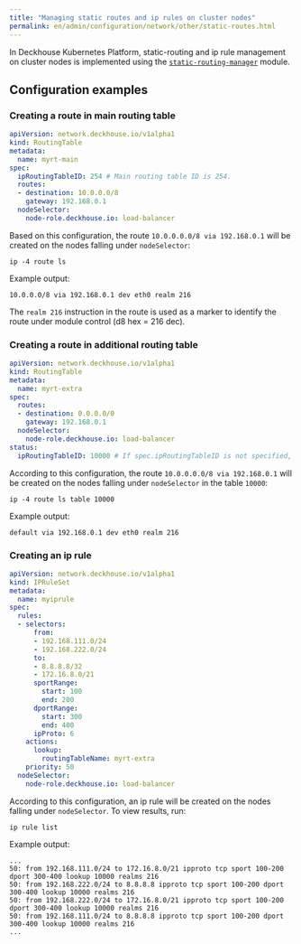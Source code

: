 ```yaml
---
title: "Managing static routes and ip rules on cluster nodes"
permalink: en/admin/configuration/network/other/static-routes.html
---
```


In Deckhouse Kubernetes Platform, static-routing and ip rule management on cluster nodes is implemented using the [`static-routing-manager`](/modules/static-routing-manager/) module.

## Configuration examples

### Creating a route in main routing table

```yaml
apiVersion: network.deckhouse.io/v1alpha1
kind: RoutingTable
metadata:
  name: myrt-main
spec:
  ipRoutingTableID: 254 # Main routing table ID is 254.
  routes:
  - destination: 10.0.0.0/8
    gateway: 192.168.0.1
  nodeSelector:
    node-role.deckhouse.io: load-balancer
```

Based on this configuration, the route `10.0.0.0.0/8 via 192.168.0.1` will be created on the nodes falling under `nodeSelector`:

```shell
ip -4 route ls
```

Example output:

```console
10.0.0.0/8 via 192.168.0.1 dev eth0 realm 216
```

The `realm 216` instruction in the route is used as a marker to identify the route under module control (d8 hex = 216 dec).

### Creating a route in additional routing table

```yaml
apiVersion: network.deckhouse.io/v1alpha1
kind: RoutingTable
metadata:
  name: myrt-extra
spec:
  routes:
  - destination: 0.0.0.0/0
    gateway: 192.168.0.1
  nodeSelector:
    node-role.deckhouse.io: load-balancer
status:
  ipRoutingTableID: 10000 # If spec.ipRoutingTableID is not specified, it will be generated automatically and placed in status.
```

According to this configuration, the route `10.0.0.0.0/8 via 192.168.0.1` will be created on the nodes falling under `nodeSelector` in the table `10000`:

```shell
ip -4 route ls table 10000
```

Example output:

```console
default via 192.168.0.1 dev eth0 realm 216
```

### Creating an ip rule

```yaml
apiVersion: network.deckhouse.io/v1alpha1
kind: IPRuleSet
metadata:
  name: myiprule
spec:
  rules:
  - selectors:
      from:
      - 192.168.111.0/24
      - 192.168.222.0/24
      to:
      - 8.8.8.8/32
      - 172.16.8.0/21
      sportRange:
        start: 100
        end: 200
      dportRange:
        start: 300
        end: 400
      ipProto: 6
    actions:
      lookup:
        routingTableName: myrt-extra
    priority: 50
  nodeSelector:
    node-role.deckhouse.io: load-balancer
```

According to this configuration, an ip rule will be created on the nodes falling under `nodeSelector`. To view results, run:

```shell
ip rule list
```

Example output:

```console
...
50: from 192.168.111.0/24 to 172.16.8.0/21 ipproto tcp sport 100-200 dport 300-400 lookup 10000 realms 216
50: from 192.168.222.0/24 to 8.8.8.8 ipproto tcp sport 100-200 dport 300-400 lookup 10000 realms 216
50: from 192.168.222.0/24 to 172.16.8.0/21 ipproto tcp sport 100-200 dport 300-400 lookup 10000 realms 216
50: from 192.168.111.0/24 to 8.8.8.8 ipproto tcp sport 100-200 dport 300-400 lookup 10000 realms 216
...
```
